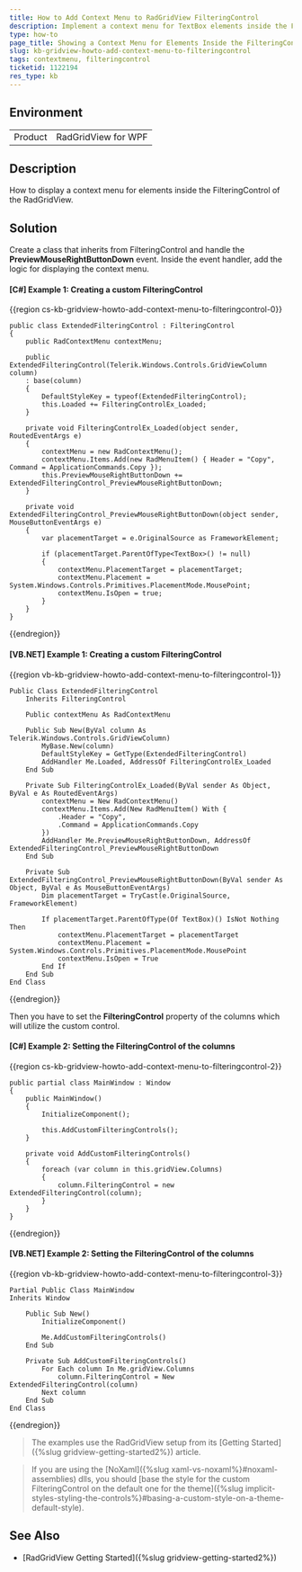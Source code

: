 ```yaml
---
title: How to Add Context Menu to RadGridView FilteringControl 
description: Implement a context menu for TextBox elements inside the FilteringControl 
type: how-to
page_title: Showing a Context Menu for Elements Inside the FilteringControl 
slug: kb-gridview-howto-add-context-menu-to-filteringcontrol
tags: contextmenu, filteringcontrol
ticketid: 1122194
res_type: kb
---
```


## Environment
<table>
    <tbody>
	    <tr>
	    	<td>Product</td>
	    	<td>RadGridView for WPF</td>
	    </tr>
    </tbody>
</table>

## Description

How to display a context menu for elements inside the FilteringControl of the RadGridView.

## Solution

Create a class that inherits from FilteringControl and handle the __PreviewMouseRightButtonDown__ event. Inside the event handler, add the logic for displaying the context menu. 

#### __[C#] Example 1: Creating a custom FilteringControl__
{{region cs-kb-gridview-howto-add-context-menu-to-filteringcontrol-0}}

	public class ExtendedFilteringControl : FilteringControl
    {
        public RadContextMenu contextMenu;

        public ExtendedFilteringControl(Telerik.Windows.Controls.GridViewColumn column)
        : base(column)
        {
            DefaultStyleKey = typeof(ExtendedFilteringControl);
            this.Loaded += FilteringControlEx_Loaded;
        }

        private void FilteringControlEx_Loaded(object sender, RoutedEventArgs e)
        {
            contextMenu = new RadContextMenu();
            contextMenu.Items.Add(new RadMenuItem() { Header = "Copy", Command = ApplicationCommands.Copy });
            this.PreviewMouseRightButtonDown += ExtendedFilteringControl_PreviewMouseRightButtonDown;
        }

        private void ExtendedFilteringControl_PreviewMouseRightButtonDown(object sender, MouseButtonEventArgs e)
        {
            var placementTarget = e.OriginalSource as FrameworkElement;

            if (placementTarget.ParentOfType<TextBox>() != null)
            {
                contextMenu.PlacementTarget = placementTarget;
                contextMenu.Placement = System.Windows.Controls.Primitives.PlacementMode.MousePoint;
                contextMenu.IsOpen = true;
            }
        }
    }
{{endregion}}

#### __[VB.NET] Example 1: Creating a custom FilteringControl__
{{region vb-kb-gridview-howto-add-context-menu-to-filteringcontrol-1}}

	Public Class ExtendedFilteringControl
	    Inherits FilteringControl

		Public contextMenu As RadContextMenu

		Public Sub New(ByVal column As Telerik.Windows.Controls.GridViewColumn)
			MyBase.New(column)
			DefaultStyleKey = GetType(ExtendedFilteringControl)
			AddHandler Me.Loaded, AddressOf FilteringControlEx_Loaded
		End Sub

		Private Sub FilteringControlEx_Loaded(ByVal sender As Object, ByVal e As RoutedEventArgs)
			contextMenu = New RadContextMenu()
			contextMenu.Items.Add(New RadMenuItem() With {
				.Header = "Copy",
				.Command = ApplicationCommands.Copy
			})
			AddHandler Me.PreviewMouseRightButtonDown, AddressOf ExtendedFilteringControl_PreviewMouseRightButtonDown
		End Sub

		Private Sub ExtendedFilteringControl_PreviewMouseRightButtonDown(ByVal sender As Object, ByVal e As MouseButtonEventArgs)
			Dim placementTarget = TryCast(e.OriginalSource, FrameworkElement)

			If placementTarget.ParentOfType(Of TextBox)() IsNot Nothing Then
				contextMenu.PlacementTarget = placementTarget
				contextMenu.Placement = System.Windows.Controls.Primitives.PlacementMode.MousePoint
				contextMenu.IsOpen = True
			End If
		End Sub
    End Class
{{endregion}}

Then you have to set the __FilteringControl__ property of the columns which will utilize the custom control. 

#### __[C#] Example 2: Setting the FilteringControl of the columns__
{{region cs-kb-gridview-howto-add-context-menu-to-filteringcontrol-2}}

	public partial class MainWindow : Window
    {
        public MainWindow()
        {
            InitializeComponent();

            this.AddCustomFilteringControls();
        }

        private void AddCustomFilteringControls()
        {
            foreach (var column in this.gridView.Columns)
            {
                column.FilteringControl = new ExtendedFilteringControl(column);
            }
        }
    }
{{endregion}}

#### __[VB.NET] Example 2: Setting the FilteringControl of the columns__
{{region vb-kb-gridview-howto-add-context-menu-to-filteringcontrol-3}}

	Partial Public Class MainWindow
	Inherits Window

		Public Sub New()
			InitializeComponent()

			Me.AddCustomFilteringControls()
		End Sub

		Private Sub AddCustomFilteringControls()
			For Each column In Me.gridView.Columns
				column.FilteringControl = New ExtendedFilteringControl(column)
			Next column
		End Sub
    End Class
{{endregion}}

> The examples use the RadGridView setup from its [Getting Started]({%slug gridview-getting-started2%}) article.

<!-- -->

> If you are using the [NoXaml]({%slug xaml-vs-noxaml%}#noxaml-assemblies) dlls, you should [base the style for the custom FilteringControl on the default one for the theme]({%slug implicit-styles-styling-the-controls%}#basing-a-custom-style-on-a-theme-default-style). 

## See Also
* [RadGridView Getting Started]({%slug gridview-getting-started2%})
